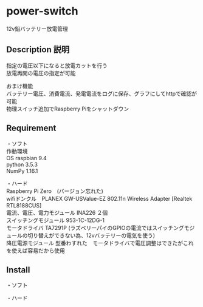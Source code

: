 # power-switch

12v鉛バッテリー放電管理

## Description 説明
指定の電圧以下になると放電カットを行う  
放電再開の電圧の指定が可能

おまけ機能  
バッテリー電圧、消費電流、発電電流をログに保存、グラフにしてhttpで確認が可能  
物理スイッチ追加でRaspberry Piをシャットダウン  

## Requirement
・ソフト  
作動環境  
OS raspbian 9.4  
python 3.5.3  
NumPy 1.16.1  

・ハード  
Raspberry Pi Zero　(バージョン忘れた)  
wifiドンクル　PLANEX GW-USValue-EZ 802.11n Wireless Adapter [Realtek RTL8188CUS]  
電流、電圧、電力モジュール INA226 ２個  
スイッチングモジュール 953-1C-12DG-1  
モータドライバ TA7291P (ラズベリーパイのGPIOの電流ではスイッチングモジュールの切り替えができない為、12vバッテリーの電気を使う)  
降圧電源モジュール 型番わすれた　モータドライバで電圧調整はできたがこれを使えば容易だから使用  

## Install
・ソフト

・ハード

